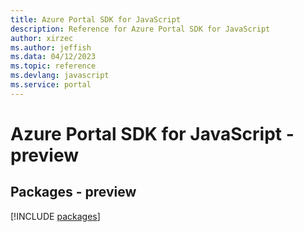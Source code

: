 ```yaml
---
title: Azure Portal SDK for JavaScript
description: Reference for Azure Portal SDK for JavaScript
author: xirzec
ms.author: jeffish
ms.data: 04/12/2023
ms.topic: reference
ms.devlang: javascript
ms.service: portal
---
```

# Azure Portal SDK for JavaScript - preview
## Packages - preview
[!INCLUDE [packages](portal-index.md)]